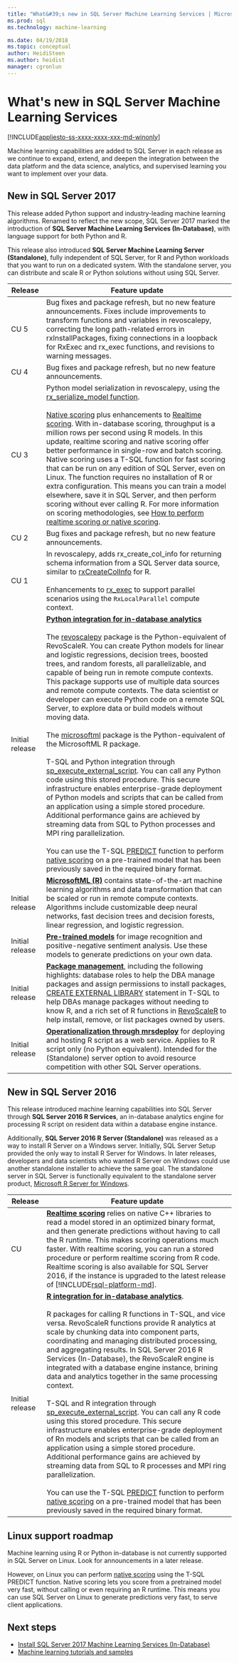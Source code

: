 ```yaml
---
title: "What&#39;s new in SQL Server Machine Learning Services | Microsoft Docs"
ms.prod: sql
ms.technology: machine-learning

ms.date: 04/19/2018  
ms.topic: conceptual
author: HeidiSteen
ms.author: heidist
manager: cgronlun
---
```

# What's new in SQL Server Machine Learning Services 
[!INCLUDE[appliesto-ss-xxxx-xxxx-xxx-md-winonly](../includes/appliesto-ss-xxxx-xxxx-xxx-md-winonly.md)]

Machine learning capabilities are added to SQL Server in each release as we continue to expand, extend, and deepen the integration between the data platform and the data science, analytics, and supervised learning you want to implement over your data. 

## New in SQL Server 2017

This release added Python support and industry-leading machine learning algorithms. Renamed to reflect the new scope, SQL Server 2017 marked the introduction of **SQL Server Machine Learning Services (In-Database)**, with language support for both Python and R. 

This release also introduced **SQL Server Machine Learning Server (Standalone)**, fully independent of SQL Server, for R and Python workloads that you want to run on a dedicated system. With the standalone server, you can distribute and scale R or Python solutions without using SQL Server.

| Release | Feature update |
|---------|---------------|
| CU 5 | Bug fixes and package refresh, but no new feature announcements. Fixes include improvements to transform functions and variables in revoscalepy, correcting the long path-related errors in rxInstallPackages, fixing connections in a loopback for RxExec and rx_exec functions, and revisions to warning messages. |
| CU 4 | Bug fixes and package refresh, but no new feature announcements. |
| CU 3 | Python model serialization in revoscalepy, using the [rx_serialize_model function](https://docs.microsoft.com/machine-learning-server/python-reference/revoscalepy/rx-serialize-model).<br/><br/>[Native scoring](sql-native-scoring.md) plus enhancements to [Realtime scoring](real-time-scoring.md). With in-database scoring, throughput is a million rows per second using R models. In this update, realtime scoring and native scoring offer better performance in single-row and batch scoring. Native scoring uses a T-SQL function for fast scoring that can be run on any edition of SQL Server, even on Linux. The function requires no installation of R or extra configuration. This means you can train a model elsewhere, save it in SQL Server, and then perform scoring without ever calling R. For more information on scoring methodologies, see [How to perform realtime scoring or native scoring](r/how-to-do-realtime-scoring.md). |
| CU 2 | Bug fixes and package refresh, but no new feature announcements. |
| CU 1 | In revoscalepy, adds rx_create_col_info for returning schema information from a SQL Server data source, similar to [rxCreateColInfo](https://docs.microsoft.com/machine-learning-server/r-reference/revoscaler/rxcreatecolinfo) for  R. <br/><br/>Enhancements to [rx_exec](https://docs.microsoft.com/machine-learning-server/python-reference/revoscalepy/rx-exec) to support parallel scenarios using the `RxLocalParallel` compute context.|
| Initial release |[**Python integration for in-database analytics**](https://blogs.technet.microsoft.com/dataplatforminsider/2017/04/19/python-in-sql-server-2017-enhanced-in-database-machine-learning/) <br/><br/>The [revoscalepy](python/what-is-revoscalepy.md) package is the Python-equivalent of RevoScaleR. You can create Python models for linear and logistic regressions, decision trees, boosted trees, and random forests, all parallelizable, and capable of being run in remote compute contexts. This package supports use of multiple data sources and remote compute contexts. The data scientist or developer can execute Python code on a remote SQL Server, to explore data or build models without moving data. <br/><br/>The [microsoftml](https://docs.microsoft.com/machine-learning-server/python-reference/microsoftml/microsoftml-package) package is the Python-equivalent of the MicrosoftML R package.<br/><br/>T-SQL and Python integration through [sp_execute_external_script](https://docs.microsoft.com/sql/relational-databases/system-stored-procedures/sp-execute-external-script-transact-sql). You can call any Python code using this stored procedure. This secure infrastructure enables enterprise-grade deployment of Python models and scripts that can be called from an application using a simple stored procedure. Additional performance gains are achieved by streaming data from SQL to Python processes and MPI ring parallelization. <br/><br/>You can use the T-SQL [PREDICT](../t-sql/queries/predict-transact-sql.md) function to perform [native scoring](sql-native-scoring.md) on a pre-trained model that has been previously saved in the required binary format.|
| Initial release | [**MicrosoftML (R)**](using-the-microsoftml-package.md) contains state-of-the-art machine learning algorithms and data transformation that can be scaled or run in remote compute contexts. Algorithms include customizable deep neural networks, fast decision trees and decision forests, linear regression, and logistic regression. |
| Initial release | [**Pre-trained models**](r/install-pretrained-models-sql-server.md) for image recognition and positive-negative sentiment analysis. Use these models to generate predictions on your own data. |
| Initial release | [**Package management**](r/r-package-management-for-sql-server-r-services.md), including the following highlights: database roles to help the DBA manage packages and assign permissions to install packages, [CREATE EXTERNAL LIBRARY](https://docs.microsoft.com/sql/t-sql/statements/create-external-library-transact-sql) statement in T-SQL to help DBAs manage packages without needing to know R, and a rich set of R functions in [RevoScaleR](r/use-revoscaler-to-manage-r-packages.md) to help install, remove, or list packages owned by users. |
| Initial release | [**Operationalization through mrsdeploy**](https://docs.microsoft.com/machine-learning-server/r-reference/mrsdeploy/mrsdeploy-package) for deploying and hosting R script as a web service. Applies to R script only (no Python equivalent). Intended for the (Standalone) server option to avoid resource competition with other SQL Server operations. |


## New in SQL Server 2016

This release introduced machine learning capabilities into SQL Server through **SQL Server 2016 R Services**, an in-database analytics engine for processing R script on resident data within a database engine instance.

Additionally, **SQL Server 2016 R Server (Standalone)** was released as a way to install R Server on a Windows server. Initially, SQL Server Setup provided the only way to install R Server for Windows. In later releases, developers and data scientists who wanted R Server on Windows could use another standalone installer to achieve the same goal. The standalone server in SQL Server is functionally equivalent to the standalone server product, [Microsoft R Server for Windows](https://docs.microsoft.com/machine-learning-server/install/r-server-install-windows).

| Release |Feature update |
|---------|----------------|
| CU | [**Realtime scoring**](real-time-scoring.md) relies on native C++ libraries to read a model stored in an optimized binary format, and then generate predictions without having to call the R runtime. This makes scoring operations much faster. With realtime scoring, you can run a stored procedure or perform realtime scoring from R code. Realtime scoring is also available for SQL Server 2016, if the instance is upgraded to the latest release of [!INCLUDE[rsql-platform-md](../includes/rsql-platform-md.md)]. |
| Initial release | [**R integration for in-database analytics**](r/sql-server-r-services.md). <br/><br/> R packages for calling R functions in T-SQL, and vice versa. RevoScaleR functions provide R analytics at scale by chunking data into component parts, coordinating and managing distributed processing, and aggregating results. In SQL Server 2016 R Services (In-Database), the RevoScaleR engine is integrated with a database engine instance, brining data and analytics together in the same processing context. <br/><br/>T-SQL and R integration through [sp_execute_external_script](https://docs.microsoft.com/sql/relational-databases/system-stored-procedures/sp-execute-external-script-transact-sql). You can call any R code using this stored procedure. This secure infrastructure enables enterprise-grade deployment of Rn models and scripts that can be called from an application using a simple stored procedure. Additional performance gains are achieved by streaming data from SQL to R processes and MPI ring parallelization. <br/><br/>You can use the T-SQL [PREDICT](../t-sql/queries/predict-transact-sql.md) function to perform [native scoring](sql-native-scoring.md) on a pre-trained model that has been previously saved in the required binary format.|

## Linux support roadmap

Machine learning using R or Python in-database is not currently supported in SQL Server on Linux. Look for announcements in a later release.

However, on Linux you can perform [native scoring](sql-native-scoring.md) using the T-SQL PREDICT function. Native scoring lets you score from a pretrained model very fast, without calling or even requiring an R runtime. This means you can use SQL Server on Linux to generate predictions very fast, to serve client applications.

## Next steps

+ [Install SQL Server 2017 Machine Learning Services (In-Database)](install/sql-machine-learning-services-windows-install.md)
+ [Machine learning tutorials and samples](tutorials/machine-learning-services-tutorials.md)

